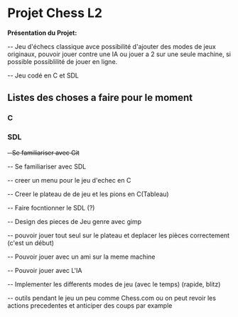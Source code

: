 # Projet Chess L2

**Présentation du Projet:**

-- Jeu d'échecs classique avce possibilité d'ajouter des modes de jeux originaux,
	pouvoir jouer contre une IA ou jouer a 2 sur une seule machine,
	si possible possiblilité de jouer en ligne.
	
-- Jeu codé en C et SDL

## Listes des choses a faire pour le moment

### C


### SDL



~~- Se familiariser avec Git~~

-- Se familiariser avec SDL

-- creer un menu pour le jeu d'echec en C

-- Creer le plateau de de jeu et les pions en C(Tableau)

-- Faire focntionner le SDL (?)

-- Design des pieces de Jeu genre avec gimp

-- pouvoir jouer tout seul sur le plateau et deplacer les pièces correctement (c'est un début)

-- Pouvoir jouer avec un ami sur la meme machine

-- Pouvoir jouer avec L'IA

-- Implementer les differents modes de jeu (avec le temps) (rapide, blitz)

-- outils pendant le jeu un peu comme Chess.com ou on peut revoir les actions precedentes et anticiper des coups par example




